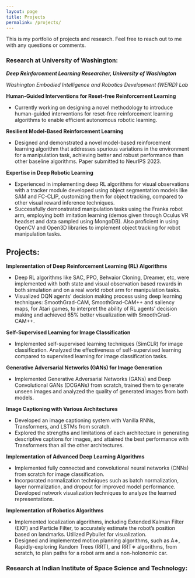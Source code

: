 ```yaml
---
layout: page
title: Projects
permalink: /projects/
---
```

This is my portfolio of projects and research. Feel free to reach out to me with any questions or comments. 

### Research at University of Washington:

_**Deep Reinforcement Learning Researcher, University of Washington**_

_Washington Embodied Intelligence and Robotics Development (WEIRD) Lab_

**Human-Guided Interventions for Reset-free Reinforcement Learning**
- Currently working on designing a novel methodology to introduce human-guided interventions for reset-free reinforcement learning algorithms to enable efficient autonomous robotic learning.

**Resilient Model-Based Reinforcement Learning**
- Designed and demonstrated a novel model-based reinforcement learning algorithm that addresses spurious variations in the environment for a manipulation task, achieving better and robust performance than other baseline algorithms. Paper submitted to NeurIPS 2023.

**Expertise in Deep Robotic Learning**
- Experienced in implementing deep RL algorithms for visual observations with a tracker module developed using object segmentation models like SAM and FC-CLIP, customizing them for object tracking, compared to other visual reward inference techniques.
- Successfully demonstrated manipulation tasks using the Franka robot arm, employing both imitation learning (demos given through Oculus VR headset and data sampled using MongoDB). Also proficient in using OpenCV and Open3D libraries to implement object tracking for robot manipulation tasks.

## Projects: ##
**Implementation of Deep Reinforcement Learning (RL) Algorithms**
- Deep RL algorithms like SAC, PPO, Behvaior Cloning, Dreamer, etc, were implemented with both state and visual
observation based rewards in both simulation and on a real world robot arm for manipulation tasks.
- Visualized DQN agents’ decision making process using deep learning techniques: SmoothGrad-CAM, SmoothGrad-CAM++
and saliency maps, for Atari games, to interpret the ability of RL agents’ decision making and achieved 65% better
visualization with SmoothGrad-CAM++.

**Self-Supervised Learning for Image Classification**
- Implemented self-supervised learning techniques (SimCLR) for image classification. Analyzed the effectiveness of
self-supervised learning compared to supervised learning for image classification tasks.

**Generative Adversarial Networks (GANs) for Image Generation**
- Implemented Generative Adversarial Networks (GANs) and Deep Convolutional GANs (DCGANs) from scratch, trained
them to generate unseen images and analyzed the quality of generated images from both models.

**Image Captioning with Various Architectures**
- Developed an image captioning system with Vanilla RNNs, Transformers, and LSTMs from scratch.
- Explored the strengths and limitations of each architecture in generating descriptive captions for images, and attained the best performance with Transformers than all the other architectures.

**Implementation of Advanced Deep Learning Algorithms**
- Implemented fully connected and convolutional neural networks (CNNs) from scratch for image classification.
- Incorporated normalization techniques such as batch normalization, layer normalization, and dropout for improved model performance. Developed network visualization techniques to analyze the learned representations.

**Implementation of Robotics Algorithms**
- Implemented localization algorithms, including Extended Kalman Filter (EKF) and Particle Filter, to accurately estimate the robot’s position based on landmarks. Utilized Pybullet for visualization.
- Designed and implemented motion planning algorithms, such as A∗, Rapidly-exploring Random Trees (RRT), and RRT∗ algorithms, from scratch, to plan paths for a robot arm and a non-holonomic car.

### Research at Indian Institute of Space Science and Technology:


